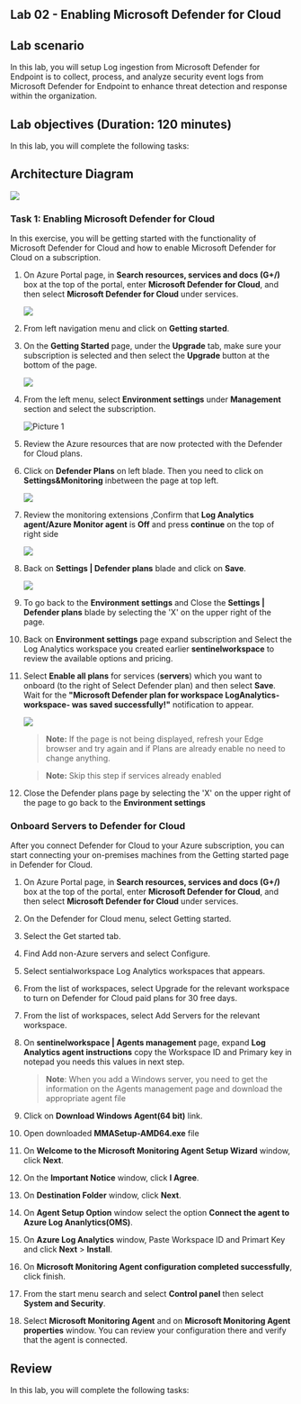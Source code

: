 ## Lab 02 - Enabling Microsoft Defender for Cloud

## Lab scenario
In this lab, you will setup Log ingestion from Microsoft Defender for Endpoint is to collect, process, and analyze security event logs from Microsoft Defender for Endpoint to enhance threat detection and response within the organization.

## Lab objectives (Duration: 120 minutes)

In this lab, you will complete the following tasks:


## Architecture Diagram

![](../media/Lab-2%20arch1.JPG)



### Task 1: Enabling Microsoft Defender for Cloud
In this exercise, you will be getting started with the functionality of Microsoft Defender for Cloud and how to enable Microsoft Defender for Cloud on a subscription.

1.  On Azure Portal page, in **Search resources, services and docs (G+/)** box at the top of the portal, enter **Microsoft Defender for Cloud**, and then select **Microsoft Defender for Cloud** under services.

    ![](../media/image1.png)

1. From left navigation menu and click on **Getting started**.

1. On the **Getting Started** page, under the **Upgrade** tab, make sure your subscription is selected and then select the **Upgrade** button at the bottom of the page.

    ![](../media/image_60.png)

1. From the left menu, select **Environment settings** under **Management** section and select the subscription.

     ![Picture 1](../media/image_50.png)

1. Review the Azure resources that are now protected with the Defender for Cloud plans.


1. Click on **Defender Plans** on left blade. Then you need to click on **Settings&Monitoring** inbetween the page at top left.

    ![](../media/image_49.png)

1. Review the monitoring extensions ,Confirm that **Log Analytics agent/Azure Monitor agent** is **Off**  and press **continue** on the top of right side
   
   ![](../media/image4-lab2.png)
    
1. Back on **Settings | Defender plans** blade and click on **Save**.

    ![](../media/image5-lab2.png)

1. To go back to the **Environment settings** and  Close the **Settings | Defender plans** blade by selecting the 'X' on the upper right of the page.

1. Back on **Environment settings** page expand subscription and Select the Log Analytics workspace you created earlier **sentinelworkspace** to review the available options and pricing.

1. Select **Enable all plans** for  services (**servers**) which you want to onboard (to the right of Select Defender plan) and then select **Save**. Wait for the **"Microsoft Defender plan for workspace LogAnalytics-workspace- was saved successfully!"** notification to appear.

   ![](../media/image_4.png)

   >**Note:** If the page is not being displayed, refresh your Edge browser and try again and if Plans are already enable no need to change anything.
   
   >**Note:** Skip this step if services already enabled
   
1. Close the Defender plans page by selecting the 'X' on the upper right of the page to go back to the **Environment settings**


### Onboard Servers to Defender for Cloud  
After you connect Defender for Cloud to your Azure subscription, you can start connecting your on-premises machines from the Getting started page in Defender for Cloud.

1.  On Azure Portal page, in **Search resources, services and docs (G+/)** box at the top of the portal, enter **Microsoft Defender for Cloud**, and then select **Microsoft Defender for Cloud** under services.

1. On the Defender for Cloud menu, select Getting started.

1. Select the Get started tab.

1. Find Add non-Azure servers and select Configure.

1. Select sentialworkspace Log Analytics workspaces that appears.

1. From the list of workspaces, select Upgrade for the relevant workspace to turn on Defender for Cloud paid plans for 30 free days.

1. From the list of workspaces, select Add Servers for the relevant workspace.

1. On **sentinelworkspace | Agents management** page, expand **Log Analytics agent instructions** copy the Workspace ID and Primary key in notepad you needs this values in next step.

   >**Note**: When you add a Windows server, you need to get the information on the Agents management page and download the appropriate agent file

1. Click on **Download Windows Agent(64 bit)** link.

1. Open downloaded **MMASetup-AMD64.exe** file

1. On **Welcome to the Microsoft Monitoring Agent Setup Wizard** window, click **Next**.

1. On the **Important Notice** window, click **I Agree**.

1. On **Destination Folder** window, click **Next**.

1. On **Agent Setup Option** window select the option **Connect the agent to Azure Log Ananlytics(OMS)**.

1. On **Azure Log Analytics** window, Paste Workspace ID and Primart Key and click **Next** > **Install**.

1. On **Microsoft Monitoring Agent configuration completed successfully**, click finish.

1. From the start menu  search and select **Control panel** then select **System and Security**.

1. Select **Microsoft Monitoring Agent** and on **Microsoft Monitoring Agent properties** window. You can review your configuration there and verify that the agent is connected.

## Review
In this lab, you will complete the following tasks:
